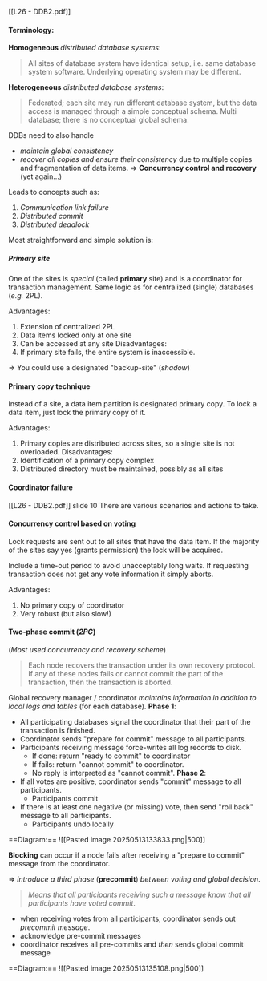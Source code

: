 [[L26 - DDB2.pdf]]

#### Terminology:

**Homogeneous** *distributed database systems*: 
>All sites of database system have identical setup, i.e. same database system software.
  Underlying operating system may be different. 

**Heterogeneous** *distributed database systems*:
> Federated; each site may run different database system, but the data access is managed through a simple conceptual schema. 
> Multi database; there is no conceptual global schema. 



DDBs need to also handle 
- *maintain global consistency*
- *recover all copies and ensure their consistency*
due to multiple copies and fragmentation of data items.
$\Longrightarrow$ **Concurrency control and recovery** (yet again...)

Leads to concepts such as:
1. *Communication link failure*
2. *Distributed commit* 
3. *Distributed deadlock*

Most straightforward and simple solution is:

##### Primary site
One of the sites is *special* (called **primary** site) and is a coordinator for transaction management. 
Same logic as for centralized (single) databases (*e.g.* 2PL). 

Advantages:
1. Extension of centralized 2PL
2. Data items locked only at one site
3. Can be accessed at any site
Disadvantages:
4. If primary site fails, the entire system is inaccessible. 

$\Rightarrow$ You could use a designated "backup-site" (*shadow*)

#### Primary copy technique
Instead of a site, a data item partition is designated primary copy. 
To lock a data item, just lock the primary copy of it. 

Advantages:
1. Primary copies are distributed across sites, so a single site is not overloaded.
Disadvantages:
2. Identification of a primary copy complex
3. Distributed directory must be maintained, possibly as all sites

#### Coordinator failure
[[L26 - DDB2.pdf]] slide 10
There are various scenarios and actions to take. 

#### Concurrency control based on voting
Lock requests are sent out to all sites that have the data item. 
If the majority of the sites say yes (grants permission) the lock will be acquired. 

Include a time-out period to avoid unacceptably long waits. 
If requesting transaction does not get any vote information it simply aborts. 

Advantages:
1. No primary copy of coordinator
2. Very robust (but also slow!)

#### Two-phase commit (*2PC*)
(*Most used concurrency and recovery scheme*)

>Each node recovers the transaction under its own recovery protocol. 
>If any of these nodes fails or cannot commit the part of the transaction, then the transaction is aborted. 

Global recovery manager / coordinator *maintains information in addition to local logs and tables* (for each database).
**Phase 1**:
- All participating databases signal the coordinator that their part of the transaction is finished. 
- Coordinator sends "prepare for commit" message to all participants. 
- Participants receiving message force-writes all log records to disk. 
	- If done: return "ready to commit" to coordinator
	- If fails: return "cannot commit" to coordinator.
	- No reply is interpreted as "cannot commit".
**Phase 2**:
- If all votes are positive, coordinator sends "commit" message to all participants.
	- Participants commit
- If there is at least one negative (or missing) vote, then send "roll back" message to all participants.
	- Participants undo locally

==Diagram:==
![[Pasted image 20250513133833.png|500]]

**Blocking** can occur if a node fails after receiving a "prepare to commit" message from the coordinator. 

$\Longrightarrow$ *introduce a third phase* (**precommit**) *between voting and global decision*.
>*Means that all participants receiving such a message know that all participants have voted commit*. 
- when receiving votes from all participants, coordinator sends out *precommit message*.
- acknowledge pre-commit messages
- coordinator receives all pre-commits and *then* sends global commit message

==Diagram:==
![[Pasted image 20250513135108.png|500]]


